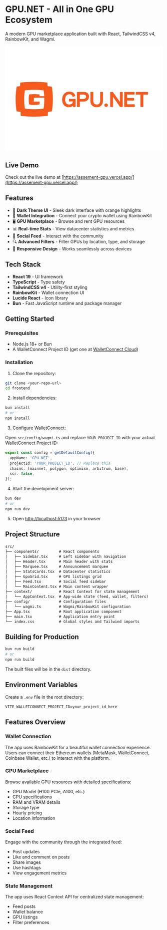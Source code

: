 # GPU.NET - All in One GPU Ecosystem

A modern GPU marketplace application built with React, TailwindCSS v4, RainbowKit, and Wagmi.

![GPU.NET](public/logo_with_name.svg)

## Live Demo
Check out the live demo at [https://assement-gpu.vercel.app/](https://assement-gpu.vercel.app/)

## Features

- 🎨 **Dark Theme UI** - Sleek dark interface with orange highlights
- 💼 **Wallet Integration** - Connect your crypto wallet using RainbowKit
- 🖥️ **GPU Marketplace** - Browse and rent GPU resources
- 📊 **Real-time Stats** - View datacenter statistics and metrics
- 💬 **Social Feed** - Interact with the community
- 🔍 **Advanced Filters** - Filter GPUs by location, type, and storage
- 📱 **Responsive Design** - Works seamlessly across devices

## Tech Stack

- **React 19** - UI framework
- **TypeScript** - Type safety
- **TailwindCSS v4** - Utility-first styling
- **RainbowKit** - Wallet connection UI
- **Lucide React** - Icon library
- **Bun** - Fast JavaScript runtime and package manager

## Getting Started

### Prerequisites

- Node.js 18+ or Bun
- A WalletConnect Project ID (get one at [WalletConnect Cloud](https://cloud.walletconnect.com/))

### Installation

1. Clone the repository:
```bash
git clone <your-repo-url>
cd frontend
```

2. Install dependencies:
```bash
bun install
# or
npm install
```

3. Configure WalletConnect:

Open `src/config/wagmi.ts` and replace `YOUR_PROJECT_ID` with your actual WalletConnect Project ID:
```typescript
export const config = getDefaultConfig({
  appName: 'GPU.NET',
  projectId: 'YOUR_PROJECT_ID', // Replace this
  chains: [mainnet, polygon, optimism, arbitrum, base],
  ssr: false,
});
```

4. Start the development server:
```bash
bun dev
# or
npm run dev
```

5. Open [http://localhost:5173](http://localhost:5173) in your browser

## Project Structure

```
src/
├── components/         # React components
│   ├── Sidebar.tsx     # Left sidebar with navigation
│   ├── Header.tsx      # Main header with stats
│   ├── Marquee.tsx     # Announcement marquee
│   ├── StatsCards.tsx  # Datacenter statistics
│   ├── GpuGrid.tsx     # GPU listings grid
│   ├── Feed.tsx        # Social feed sidebar
│   └── MainContent.tsx # Main content wrapper
├── context/            # React Context for state management
│   └── AppContext.tsx  # App-wide state (feed, wallet, filters)
├── config/             # Configuration files
│   └── wagmi.ts        # Wagmi/RainbowKit configuration
├── App.tsx             # Root application component
├── main.tsx            # Application entry point
└── index.css           # Global styles and Tailwind imports
```


## Building for Production

```bash
bun run build
# or
npm run build
```

The built files will be in the `dist` directory.

## Environment Variables

Create a `.env` file in the root directory:

```env
VITE_WALLETCONNECT_PROJECT_ID=your_project_id_here
```
## Features Overview

### Wallet Connection
The app uses RainbowKit for a beautiful wallet connection experience. Users can connect their Ethereum wallets (MetaMask, WalletConnect, Coinbase Wallet, etc.) to interact with the platform.

### GPU Marketplace
Browse available GPU resources with detailed specifications:
- GPU Model (H100 PCIe, A100, etc.)
- CPU specifications
- RAM and VRAM details
- Storage type
- Hourly pricing
- Location information

### Social Feed
Engage with the community through the integrated feed:
- Post updates
- Like and comment on posts
- Share images
- Use hashtags
- View engagement metrics

### State Management
The app uses React Context API for centralized state management:
- Feed posts
- Wallet balance
- GPU listings
- Filter preferences